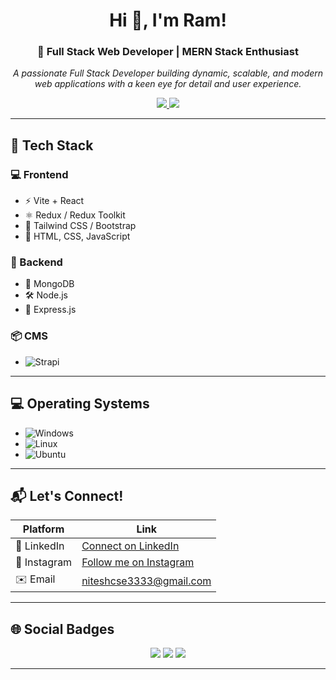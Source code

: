 <h1 align="center">Hi 👋, I'm Ram!</h1>
<h3 align="center">🚀 Full Stack Web Developer | MERN Stack Enthusiast</h3>

<p align="center">
  <em>A passionate Full Stack Developer building dynamic, scalable, and modern web applications with a keen eye for detail and user experience.</em>
</p>

<p align="center">
  <a href="https://katherineoelsner.com/">
    <img src="https://img.shields.io/badge/My_Portfolio-000?style=for-the-badge&logo=ko-fi&logoColor=white" />
  </a>
  <a href="mailto:niteshcse3333@gmail.com">
    <img src="https://img.shields.io/badge/Contact_Email-D14836?style=for-the-badge&logo=gmail&logoColor=white" />
  </a>
</p>

---

## 🚀 Tech Stack

### 💻 Frontend
- ⚡️ Vite + React
- ⚛️ Redux / Redux Toolkit
- 🎨 Tailwind CSS / Bootstrap
- 🧩 HTML, CSS, JavaScript

### 🔧 Backend
- 🌿 MongoDB
- 🛠️ Node.js
- 🚀 Express.js

### 📦 CMS
- ![Strapi](https://img.shields.io/badge/Strapi-%232E7EEA.svg?style=for-the-badge&logo=strapi&logoColor=white)

---

## 💻 Operating Systems
- ![Windows](https://img.shields.io/badge/Windows-0078D6?style=for-the-badge&logo=windows&logoColor=white)
- ![Linux](https://img.shields.io/badge/Linux-FCC624?style=for-the-badge&logo=linux&logoColor=black)
- ![Ubuntu](https://img.shields.io/badge/Ubuntu-E95420?style=for-the-badge&logo=ubuntu&logoColor=white)

---

## 📬 Let's Connect!

| Platform | Link |
|----------|------|
| 🔗 LinkedIn | [Connect on LinkedIn](https://www.linkedin.com/in/octokatherine) |
| 📸 Instagram | [Follow me on Instagram](https://www.instagram.com/octokatherine) |
| ✉️ Email | [niteshcse3333@gmail.com](mailto:niteshcse3333@gmail.com) |

---

## 🌐 Social Badges

<p align="center">
  <img src="https://img.shields.io/badge/Instagram-%23E4405F.svg?style=for-the-badge&logo=Instagram&logoColor=white" />
  <img src="https://img.shields.io/badge/Gmail-D14836?style=for-the-badge&logo=gmail&logoColor=white" />
  <img src="https://img.shields.io/badge/Telegram-2CA5E0?style=for-the-badge&logo=telegram&logoColor=white" />
</p>

---

<!---
CodeMonitor-lab/CodeMonitor-lab is a ✨ special ✨ repository because its `README.md` (this file) appears on your GitHub profile.
You can click the Preview link to take a look at your changes.
--->
